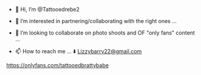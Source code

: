 - 👋 Hi, I’m @Tattooedrebe2
- 👀 I’m interested in partnering/collaborating with the right ones ...

- 💞️ I’m looking to collaborate on photo shoots and OF "only fans" content  ...
- 📫 How to reach me ... ⬇️
Lizzybarry22@gmail.com

https://onlyfans.com/tattooedbrattybabe

<!---
Tattooedrebe2/Tattooedrebe2 is a ✨ special ✨ repository because its `README.md` (this file) appears on your GitHub profile.
You can click the Preview link to take a look at your changes.
--->
